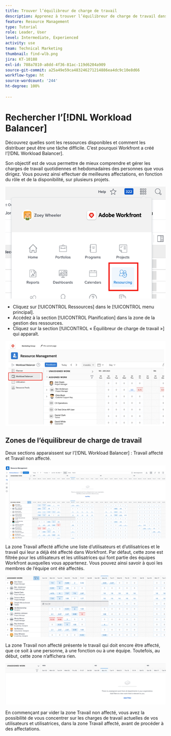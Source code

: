 ```yaml
---
title: Trouver l’équilibreur de charge de travail
description: Apprenez à trouver l’équilibreur de charge de travail dans Workfront et familiarisez-vous avec certaines des zones disponibles.
feature: Resource Management
type: Tutorial
role: Leader, User
level: Intermediate, Experienced
activity: use
team: Technical Marketing
thumbnail: find-wlb.png
jira: KT-10188
exl-id: 788a7810-a8dd-4f36-81ac-119d6204a909
source-git-commit: a25a49e59ca483246271214886ea4dc9c10e8d66
workflow-type: ht
source-wordcount: '244'
ht-degree: 100%

---
```


# Rechercher l’[!DNL Workload Balancer]

Découvrez quelles sont les ressources disponibles et comment les distribuer peut être une tâche difficile. C’est pourquoi Workfront a créé l’[!DNL Workload Balancer].

Son objectif est de vous permettre de mieux comprendre et gérer les charges de travail quotidiennes et hebdomadaires des personnes que vous dirigez. Vous pouvez ainsi effectuer de meilleures affectations, en fonction du rôle et de la disponibilité, sur plusieurs projets.

![ressources dans le menu principal](assets/Find_01.png)

* Cliquez sur [!UICONTROL Ressources] dans le [!UICONTROL menu principal].
* Accédez à la section [!UICONTROL Planification] dans la zone de la gestion des ressources.
* Cliquez sur la section [!UICONTROL « Équilibreur de charge de travail »] qui apparaît.

![section équilibreur de charge de travail](assets/Find_02.png)

## Zones de l’équilibreur de charge de travail

Deux sections apparaissent sur l’[!DNL Workload Balancer] : Travail affecté et Travail non affecté.

![zone non affectée](assets/Find_03.png)

La zone Travail affecté affiche une liste d’utilisateurs et d’utilisatrices et le travail qui leur a déjà été affecté dans Workfront. Par défaut, cette zone est filtrée pour les utilisateurs et les utilisatrices qui font partie des équipes Workfront auxquelles vous appartenez. Vous pouvez ainsi savoir à quoi les membres de l’équipe ont été affectés.

![utilisateurs et utilisatrices de la zone affectée](assets/Find_03b.png)

La zone Travail non affecté présente le travail qui doit encore être affecté, que ce soit à une personne, à une fonction ou à une équipe. Toutefois, au début, cette zone n’affichera rien.

![zone de travail non affecté](assets/Find_03c.png)

En commençant par vider la zone Travail non affecté, vous avez la possibilité de vous concentrer sur les charges de travail actuelles de vos utilisateurs et utilisatrices, dans la zone Travail affecté, avant de procéder à des affectations.
